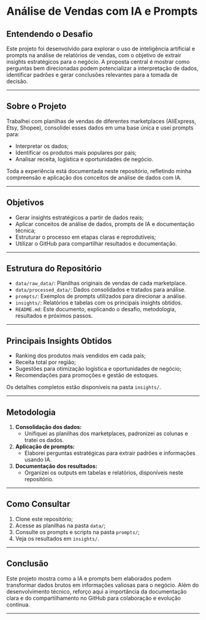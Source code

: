 # Análise de Vendas com IA e Prompts

## Entendendo o Desafio

Este projeto foi desenvolvido para explorar o uso de inteligência artificial e prompts na análise de relatórios de vendas, com o objetivo de extrair insights estratégicos para o negócio. A proposta central é mostrar como perguntas bem direcionadas podem potencializar a interpretação de dados, identificar padrões e gerar conclusões relevantes para a tomada de decisão.

---

## Sobre o Projeto

Trabalhei com planilhas de vendas de diferentes marketplaces (AliExpress, Etsy, Shopee), consolidei esses dados em uma base única e usei prompts para:

- Interpretar os dados;
- Identificar os produtos mais populares por país;
- Analisar receita, logística e oportunidades de negócio.

Toda a experiência está documentada neste repositório, refletindo minha compreensão e aplicação dos conceitos de análise de dados com IA.

---

## Objetivos

- Gerar insights estratégicos a partir de dados reais;
- Aplicar conceitos de análise de dados, prompts de IA e documentação técnica;
- Estruturar o processo em etapas claras e reprodutíveis;
- Utilizar o GitHub para compartilhar resultados e documentação.

---

## Estrutura do Repositório

- `data/raw_data/`: Planilhas originais de vendas de cada marketplace.
- `data/processed_data/`: Dados consolidados e tratados para análise.
- `prompts/`: Exemplos de prompts utilizados para direcionar a análise.
- `insights/`: Relatórios e tabelas com os principais insights obtidos.
- `README.md`: Este documento, explicando o desafio, metodologia, resultados e próximos passos.

---

## Principais Insights Obtidos

- Ranking dos produtos mais vendidos em cada país;
- Receita total por região;
- Sugestões para otimização logística e oportunidades de negócio;
- Recomendações para promoções e gestão de estoques.

Os detalhes completos estão disponíveis na pasta `insights/`.

---

## Metodologia

1. **Consolidação dos dados:** 
   - Unifiquei as planilhas dos marketplaces, padronizei as colunas e tratei os dados.
2. **Aplicação de prompts:** 
   - Elaborei perguntas estratégicas para extrair padrões e informações usando IA.
3. **Documentação dos resultados:** 
   - Organizei os outputs em tabelas e relatórios, disponíveis neste repositório.

---

## Como Consultar

1. Clone este repositório;
2. Acesse as planilhas na pasta `data/`;
3. Consulte os prompts e scripts na pasta `prompts/`;
4. Veja os resultados em `insights/`.

---

## Conclusão

Este projeto mostra como a IA e prompts bem elaborados podem transformar dados brutos em informações valiosas para o negócio. Além do desenvolvimento técnico, reforço aqui a importância da documentação clara e do compartilhamento no GitHub para colaboração e evolução contínua.

---
